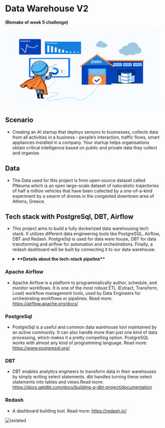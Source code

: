 # Data Warehouse V2
**(Remake of week 5 challenge)**

<img src="/data/dwh.png" alt="isolated" width="1000" height="250"/>

## Scenario
* Creating an AI startup that deploys sensors to businesses, collects data from all activities in a business - people’s interaction, traffic flows, smart appliances installed in a company. Your startup helps organisations obtain critical intelligence based on public and private data they collect and organise. 

## Data
* The Data used for this project is from open-source dataset called PNeuma which is an open large-scale dataset of naturalistic trajectories of half a million vehicles that have been collected by a one-of-a-kind experiment by a swarm of drones in the congested downtown area of Athens, Greece.

## Tech stack with PostgreSql, DBT, Airflow
* This project aims to build a fully dockerized data warehousing tech stack. It utilizes different data engineering tools like PostgreSQL, Airflow, DBT and Redash. PostgreSql is used for data ware house, DBT for data transforming and airflow for automation and orchestrations. Finally, a redash dashboard will be built by connecting it to our data warehouse.

    <details>
    <summary> <b>**Details about the tech-stack pipeline**</b> </summary>

### Apache Airflow
* Apache Airflow is a platform to programmatically author, schedule, and monitor workflows. It is one of the most robust ETL (Extract, Transform, Load) workflow management tools, used by Data Engineers for orchestrating workflows or pipelines. Read more: https://airflow.apache.org/docs/

### PostgreSql
* PostgreSql is a useful and common data warehouse tool maintained by an active community. It can also handle more than just one kind of data processing, which makes it a pretty compelling option. PostgreSQL works with almost any kind of programming language. Read more: https://www.postgresql.org/

### DBT 
* DBT enables analytics engineers to transform data in their warehouses by simply writing select statements. dbt handles turning these select statements into tables and views.Read more: https://docs.getdbt.com/docs/building-a-dbt-project/documentation

### Redash
* A dashboard building tool. Read more: https://redash.io/

<img src="/data/imageopt.png" alt="isolated" width="1000" height="250"/>
</details>